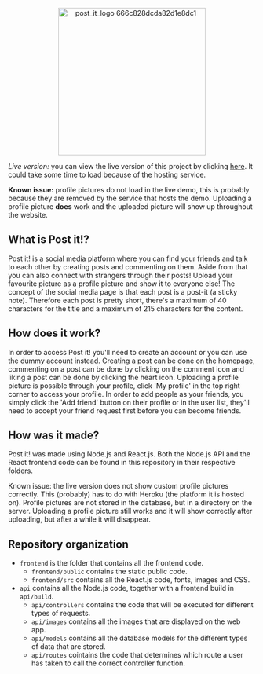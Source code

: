 <p align="center"><img width="300" alt="post_it_logo 666c828dcda82d1e8dc1" src="https://user-images.githubusercontent.com/34626207/210351637-787b94ca-671b-44ee-94af-2850ea9ea676.png"></p>

*Live version:* you can view the live version of this project by clicking [here](https://post-it-ah2k.onrender.com/frontend). It could take some time to load because of the hosting service.

**Known issue:** profile pictures do not load in the live demo, this is probably because they are removed by the service that hosts the demo. Uploading a profile picture **does** work and the uploaded picture will show up throughout the website.

## What is Post it!?
Post it! is a social media platform where you can find your friends and talk to each other by creating posts and commenting on them. Aside from that you can also connect with strangers through their posts! Upload your favourite picture as a profile picture and show it to everyone else! The concept of the social media page is that each post is a post-it (a sticky note). Therefore each post is pretty short, there's a maximum of 40 characters for the title and a maximum of 215 characters for the content.

## How does it work?
In order to access Post it! you'll need to create an account or you can use the dummy account instead. Creating a post can be done on the homepage, commenting on a post can be done by clicking on the comment icon and liking a post can be done by clicking the heart icon. Uploading a profile picture is possible through your profile, click 'My profile' in the top right corner to access your profile. In order to add people as your friends, you simply click the 'Add friend' button on their profile or in the user list, they'll need to accept your friend request first before you can become friends.

## How was it made?
Post it! was made using Node.js and React.js. Both the Node.js API and the React frontend code can be found in this repository in their respective folders. 

Known issue: the live version does not show custom profile pictures correctly. This (probably) has to do with Heroku (the platform it is hosted on). Profile pictures are not stored in the database, but in a directory on the server. Uploading a profile picture still works and it will show correctly after uploading, but after a while it will disappear.

## Repository organization
- `frontend` is the folder that contains all the frontend code.
  - `frontend/public` contains the static public code.
  - `frontend/src` contains all the React.js code, fonts, images and CSS.
- `api` contains all the Node.js code, together with a frontend build in `api/build`.
  - `api/controllers` contains the code that will be executed for different types of requests.
  - `api/images` contains all the images that are displayed on the web app.
  - `api/models` contains all the database models for the different types of data that are stored.
  - `api/routes` cointains the code that determines which route a user has taken to call the correct controller function.
